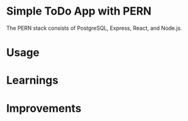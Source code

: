# Simple ToDo App with PERN
The PERN stack consists of PostgreSQL, Express, React, and Node.js.

# Usage

# Learnings

# Improvements
